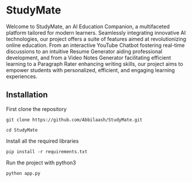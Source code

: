 # StudyMate
Welcome to StudyMate, an AI Education Companion, a multifaceted platform tailored for modern learners. Seamlessly integrating innovative AI technologies, our project offers a suite of features aimed at revolutionizing online education. From an interactive YouTube Chatbot fostering real-time discussions to an intuitive Resume Generator aiding professional development, and from a Video Notes Generator facilitating efficient learning to a Paragraph Rater enhancing writing skills, our project aims to empower students with personalized, efficient, and engaging learning experiences.

## Installation

First clone the repository
```
git clone https://github.com/Abbilaash/StudyMate.git
```
```
cd StudyMate
```
Install all the required libraries
```
pip install -r requirements.txt
```
Run the project with python3
```
python app.py
```
